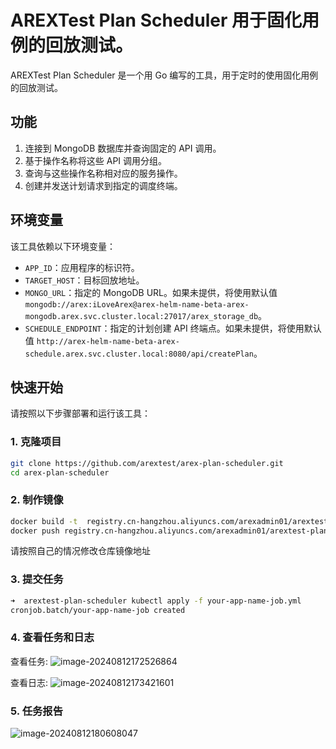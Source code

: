 # AREXTest Plan Scheduler 用于固化用例的回放测试。

AREXTest Plan Scheduler 是一个用 Go 编写的工具，用于定时的使用固化用例的回放测试。

## 功能

1. 连接到 MongoDB 数据库并查询固定的 API 调用。
2. 基于操作名称将这些 API 调用分组。
3. 查询与这些操作名称相对应的服务操作。
4. 创建并发送计划请求到指定的调度终端。

## 环境变量

该工具依赖以下环境变量：

- `APP_ID`：应用程序的标识符。
- `TARGET_HOST`：目标回放地址。
- `MONGO_URL`：指定的 MongoDB URL。如果未提供，将使用默认值 `mongodb://arex:iLoveArex@arex-helm-name-beta-arex-mongodb.arex.svc.cluster.local:27017/arex_storage_db`。
- `SCHEDULE_ENDPOINT`：指定的计划创建 API 终端点。如果未提供，将使用默认值 `http://arex-helm-name-beta-arex-schedule.arex.svc.cluster.local:8080/api/createPlan`。

## 快速开始

请按照以下步骤部署和运行该工具：

### 1. 克隆项目

```sh
git clone https://github.com/arextest/arex-plan-scheduler.git
cd arex-plan-scheduler
```

### 2. 制作镜像

```sh
docker build -t  registry.cn-hangzhou.aliyuncs.com/arexadmin01/arextest-plan-scheduler:0.6.5 .
docker push registry.cn-hangzhou.aliyuncs.com/arexadmin01/arextest-plan-scheduler:0.6.5
```
请按照自己的情况修改仓库镜像地址

### 3. 提交任务
```sh
➜  arextest-plan-scheduler kubectl apply -f your-app-name-job.yml  
cronjob.batch/your-app-name-job created
```
### 4. 查看任务和日志
查看任务:
![image-20240812172526864](https://test-1251091139.cos.ap-shanghai.myqcloud.com/picgoimage-20240812172526864.png)

查看日志:
![image-20240812173421601](https://test-1251091139.cos.ap-shanghai.myqcloud.com/picgoimage-20240812173421601.png)

### 5. 任务报告
![image-20240812180608047](https://test-1251091139.cos.ap-shanghai.myqcloud.com/picgoimage-20240812180608047.png)